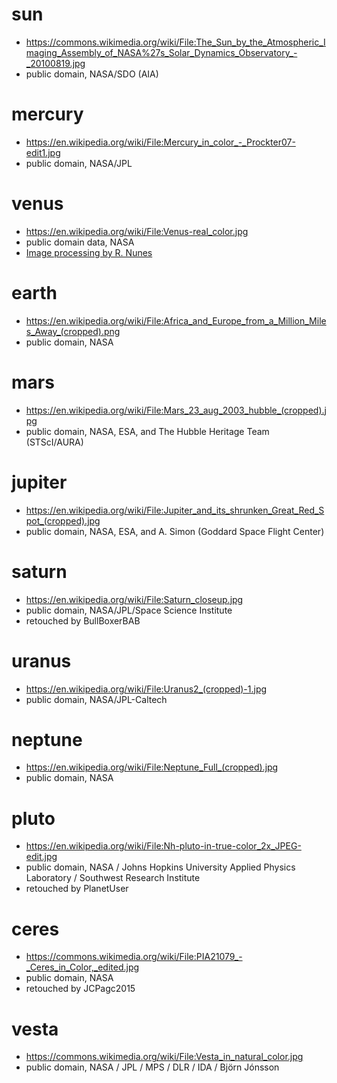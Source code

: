 # sun

- https://commons.wikimedia.org/wiki/File:The_Sun_by_the_Atmospheric_Imaging_Assembly_of_NASA%27s_Solar_Dynamics_Observatory_-_20100819.jpg
- public domain, NASA/SDO (AIA)

# mercury

- https://en.wikipedia.org/wiki/File:Mercury_in_color_-_Prockter07-edit1.jpg
- public domain, NASA/JPL

# venus

- https://en.wikipedia.org/wiki/File:Venus-real_color.jpg
- public domain data, NASA
- [Image processing by R. Nunes](http://www.astrosurf.com/nunes)

# earth

- https://en.wikipedia.org/wiki/File:Africa_and_Europe_from_a_Million_Miles_Away_(cropped).png
- public domain, NASA

# mars

- https://en.wikipedia.org/wiki/File:Mars_23_aug_2003_hubble_(cropped).jpg
- public domain, NASA, ESA, and The Hubble Heritage Team (STScI/AURA)

# jupiter

- https://en.wikipedia.org/wiki/File:Jupiter_and_its_shrunken_Great_Red_Spot_(cropped).jpg
- public domain, NASA, ESA, and A. Simon (Goddard Space Flight Center)

# saturn

- https://en.wikipedia.org/wiki/File:Saturn_closeup.jpg
- public domain, NASA/JPL/Space Science Institute
- retouched by BullBoxerBAB

# uranus

- https://en.wikipedia.org/wiki/File:Uranus2_(cropped)-1.jpg
- public domain, NASA/JPL-Caltech

# neptune

- https://en.wikipedia.org/wiki/File:Neptune_Full_(cropped).jpg
- public domain, NASA

# pluto

- https://en.wikipedia.org/wiki/File:Nh-pluto-in-true-color_2x_JPEG-edit.jpg
- public domain, NASA / Johns Hopkins University Applied Physics Laboratory / Southwest Research Institute
- retouched by PlanetUser

# ceres

- https://commons.wikimedia.org/wiki/File:PIA21079_-_Ceres_in_Color,_edited.jpg
- public domain, NASA
- retouched by JCPagc2015

# vesta

- https://commons.wikimedia.org/wiki/File:Vesta_in_natural_color.jpg
- public domain, NASA / JPL / MPS / DLR / IDA / Björn Jónsson

